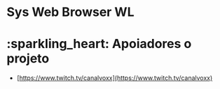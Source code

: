 # Sys Web Browser WL

# :sparkling\_heart: Apoiadores o projeto

*  [https://www.twitch.tv/canalvoxx](https://www.twitch.tv/canalvoxx) 

